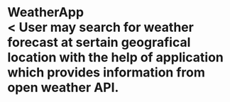 # WeatherApp<br/>< User may search for weather forecast at sertain geografical location with the help of application which provides information from open weather API.
